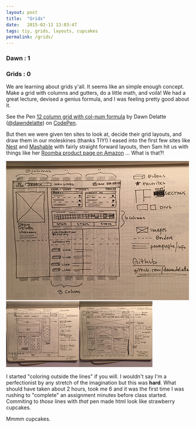 ```yaml
---
layout: post
title:  "Grids"
date:   2015-02-11 13:03:47
tags: tiy, grids, layouts, cupcakes
permalink: /grids/
---
```


### Dawn : 1

### Grids : 0 

We are learning about grids y'all. It seems like an simple enough concept. Make a grid with columns and gutters, do a little math, and voil&agrave;! We had a great lecture, devised a genius formula, and I was feeling pretty good about it.

<div class="grid_embed"><p data-height="214" data-theme-id="12242" data-slug-hash="OPzWvL" data-default-tab="result" data-user="dawndelatte" class='codepen'>See the Pen <a href='http://codepen.io/dawndelatte/pen/OPzWvL/'>12 column grid with col-num formula</a> by Dawn Delatte (<a href='http://codepen.io/dawndelatte'>@dawndelatte</a>) on <a href='http://codepen.io'>CodePen</a>.</p>
<script async src="//assets.codepen.io/assets/embed/ei.js"></script></div>

But then we were given ten sites to look at, decide their grid layouts, and draw them in our moleskines (thanks TIY!) I eased into the first few sites like [Nest](https://nest.com/) and [Mashable](http://mashable.com/) with fairly straight forward layouts, then Sam hit us with things like her [Roomba product page on Amazon](http://www.amazon.com/gp/product/B005GK3IVW/ref=ox_sc_act_title_1?ie=UTF8&psc=1&smid=ATVPDKIKX0DER) ... What is that?!


<section class="grid_imgs">
<div class="grids_row1"><img src="/journal_assets/grid7.jpg"></div>
<div class="grids_row2">
	<img src="/assets/grid2.jpg"><!--
	--><img src="/assets/grid3.jpg">
</div>
</section>


I started "coloring outside the lines" if you will. I wouldn't say I'm a perfectionist by any stretch of the imagination but this was **hard**. What should have taken about 2 hours, took me 6 and it was the first time I was rushing to "complete" an assignment minutes before class started. Commiting to _those_ lines with _that_ pen made html look like strawberry cupcakes. 

Mmmm cupcakes. 


